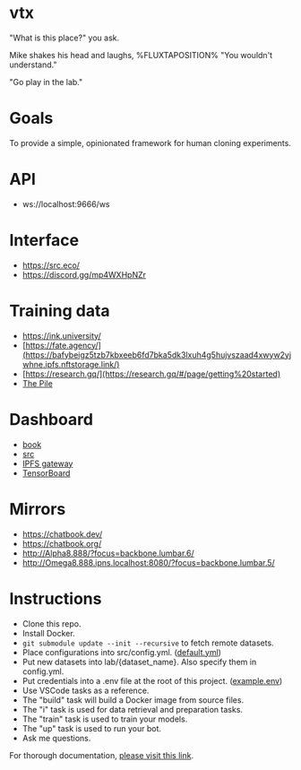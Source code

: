 # vtx

"What is this place?" you ask.

Mike shakes his head and laughs, %FLUXTAPOSITION% "You wouldn't understand."

"Go play in the lab."

# Goals

To provide a simple, opinionated framework for human cloning experiments.

# API

- ws://localhost:9666/ws

# Interface

- https://src.eco/
- https://discord.gg/mp4WXHpNZr

# Training data

- https://ink.university/
- [https://fate.agency/](https://bafybeigz5tzb7kbxeeb6fd7bka5dk3lxuh4g5hujvszaad4xwyw2yjwhne.ipfs.nftstorage.link/)
- [https://research.gq/](https://research.gq/#/page/getting%20started)
- [The Pile](https://bafybeiftud3ppm5n5uudtirm4cf5zgonn44no2qg57isduo5gjeaqvvt2u.ipfs.nftstorage.link/)

# Dashboard

- [book](http://localhost:42000)
- [src](http://localhost:9666)
- [IPFS gateway](http://localhost:9090)
- [TensorBoard](http://localhost:6006)

# Mirrors

- https://chatbook.dev/
- https://chatbook.org/
- http://Alpha8.888/?focus=backbone.lumbar.6/
- http://Omega8.888.ipns.localhost:8080/?focus=backbone.lumbar.5/

# Instructions

- Clone this repo.
- Install Docker.
- `git submodule update --init --recursive` to fetch remote datasets.
- Place configurations into src/config.yml. ([default.yml](./vtx/default.yml))
- Put new datasets into lab/{dataset_name}. Also specify them in config.yml.
- Put credentials into a .env file at the root of this project. ([example.env](./examples/bot/.env))
- Use VSCode tasks as a reference.
- The "build" task will build a Docker image from source files.
- The "i" task is used for data retrieval and preparation tasks.
- The "train" task is used to train your models.
- The "up" task is used to run your bot.
- Ask me questions.

For thorough documentation, [please visit this link](https://studio.src.eco/nail/vtx/).